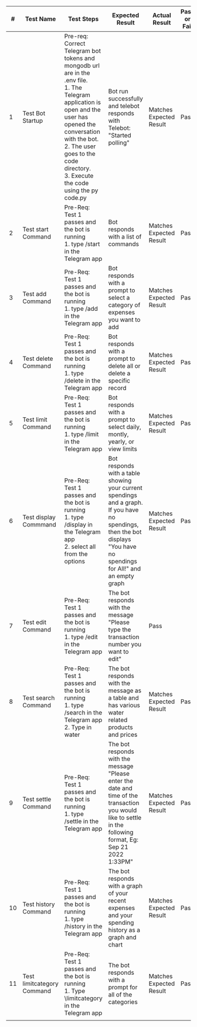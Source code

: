 | #   | Test Name                        | Test Steps                                                                                                                                                                                      | Expected Result                                                                                                                                                                                                                                                                                                                                                                                                                                                                     | Actual Result           | Pass or Fail |
| --- | -------------------------------- | ----------------------------------------------------------------------------------------------------------------------------------------------------------------------------------------------- | ----------------------------------------------------------------------------------------------------------------------------------------------------------------------------------------------------------------------------------------------------------------------------------------------------------------------------------------------------------------------------------------------------------------------------------------------------------------------------------- | ----------------------- | ------------ |
| 1   | Test Bot Startup                 | Pre-req: Correct Telegram bot tokens and mongodb url are in the .env file.<br>1. The Telegram application is open and the user has opened the conversation with the bot. <br> 2. The user goes to the code directory.<br> 3. Execute the code using the py code.py  | Bot run successfully and telebot responds with Telebot: "Started polling"                                                                                                                                                                                                                                                                                                                                  | Matches Expected Result | Pass         |
| 2   | Test start Command                | Pre-Req: Test 1 passes and the bot is running<br>1. type /start in the Telegram app                                                                                                            | Bot responds with a list of commands                                                                                                                                                                                                                                                                                                                                                                                                                                                            | Matches Expected Result | Pass         |
| 3   | Test add Command             | Pre-Req: Test 1 passes and the bot is running<br>1. type /add in the Telegram app                                                                                                         | Bot responds with a prompt to select a category of expenses you want to add                                                                                                                                                                                    | Matches Expected Result | Pass         |
| 4   | Test delete Command                | Pre-Req: Test 1 passes and the bot is running<br>1. type /delete in the Telegram app                                                                                                           | Bot responds with a prompt to delete all or delete a specific record                                                                                                                                                                                                      | Matches Expected Result | Pass         |
| 5   | Test limit Command | Pre-Req: Test 1 passes and the bot is running<br>1. type /limit in the Telegram app                                                                                            | Bot responds with a prompt to select daily, montly, yearly, or view limits                                                                                                                                                                                                                         | Matches Expected Result | Pass         |
| 6   | Test display Commmand     | Pre-Req: Test 1 passes and the bot is running<br>1. type /display in the Telegram app <br>2. select all from the options                                                                                                | Bot responds with a table showing your current spendings and a graph. If you have no spendings, then the bot displays "You have no spendings for All!" and an empty graph                                                                                                                                                                                                                                                                                                | Matches Expected Result | Pass         |
| 7   | Test edit Command              | Pre-Req: Test 1 passes and the bot is running<br>1. type /edit in the Telegram app                                                                                                         | The bot responds with the message "Please type the transaction number you want to edit" | Pass         |
| 8   | Test search Command            | Pre-Req: Test 1 passes and the bot is running<br>1. type /search in the Telegram app<br>2. Type in water                                                                                                      | The bot responds with the message as a table and has various water related products and prices                                                                                                                                                                                                                              | Matches Expected Result | Pass         |
| 9   | Test settle Command                    | Pre-Req: Test 1 passes and the bot is running<br>1. type /settle in the Telegram app                                             | The bot responds with the message "Please enter the date and time of the transaction you would like to settle in the following format, Eg: Sep 21 2022 1:33PM"                                                                                                                                                                                                                                                                                                                   | Matches Expected Result | Pass         |
| 10  | Test history Command          | Pre-Req: Test 1 passes and the bot is running<br>1. type /history in the Telegram app                                                                                                                              | The bot responds with a graph of your recent expenses and your spending history as a graph and chart                                                                                                                                                                                                                                                                     | Matches Expected Result | Pass         |
| 11  | Test limitcategory Command               | Pre-Req: Test 1 passes and the bot is running<br> 1. Type \limitcategory in the Telegram app                                                                                                                                | The bot responds with a prompt for all of the categories                                                                                                                                                                                                                                                                              | Matches Expected Result | Pass         |
|     |                                  |                                                                                                                                                                                                 |                                                                                                                                                                                                                                                                                                                                                                                                                                                                                     |                         |              |
